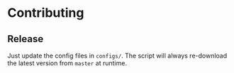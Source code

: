 # Contributing

## Release

Just update the config files in `configs/`.
The script will always re-download the latest version from `master` at runtime.
